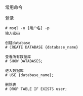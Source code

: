 常用命令

登录
```azure
# msql -u {用户名} -p 
输入密码
```


```azure
创建database
# CREATE DATABASE {database_name}

查看所有数据库
# SHOW DATABASES;

进入数据库
# USE {database_name};
    
删除表
# DROP TABLE IF EXISTS user;
```
